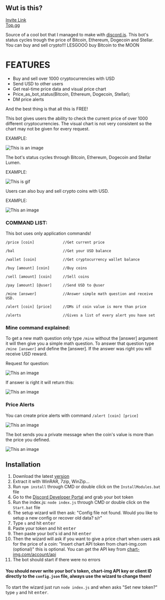 ## Wut is this?
[Invite Link](https://discord.com/api/oauth2/authorize?client_id=940968101627969598&permissions=277025410048&scope=bot%20applications.commands) <br>
[Top.gg](https://top.gg/bot/940968101627969598)

Source of a cool bot that I managed to make with [discord.js](https://github.com/discordjs/discord.js). 
This bot's status cycles trough the price of Bitcoin, Ethereum, Dogecoin and Stellar. You can buy and sell crypto!!! LESGOOO buy Bitcoin to the MOON

# FEATURES
- Buy and sell over 1000 cryptocurrencies with USD
- Send USD to other users
- Get real-time price data and visual price chart
- Price_as_bot_status(Bitcoin, Ethereum, Dogecoin, Stellar);
- DM price alerts

And the best thing is that all this is FREE!

This bot gives users the ability to check the current price of over 1000 different cryptocurrencies. The visual chart is not very consistent so the chart may not be given for every request.

EXAMPLE:

![This is an image](https://cdn.discordapp.com/attachments/856939429447860274/957998856887468073/price_command.PNG)

The bot's status cycles through Bitcoin, Ethereum, Dogecoin and Stellar Lumen.

EXAMPLE: 

![This is gif](https://cdn.discordapp.com/attachments/856939429447860274/957998739711213588/price_as_status.gif)

Users can also buy and sell crypto coins with USD.

EXAMPLE:

![This an image](https://cdn.discordapp.com/attachments/856939429447860274/957998856610652190/buy_command.PNG)

### COMMAND LIST:
This bot uses only application commands!
```
/price [coin]             //Get current price

/bal                      //Get your USD balance

/wallet [coin]            //Get cryptocurrency wallet balance

/buy [amount] [coin]      //Buy coins

/sell [amount] [coin]     //Sell coins

/pay [amount] [@user]     //Send USD to @user

/mine [answer]            //Answer simple math question and receive USD.

/alert [coin] [price]     //DMs if coin value is more than price

/alerts                   //Gives a list of every alert you have set
```
### Mine command explained:
To get a new math question only type ```/mine``` without the [answer] argument it will then give you a simple math question. To answer that question type ```/mine [answer]``` and define the [answer]. If the answer was right you will receive USD reward.

Request for question:

![This an image](https://cdn.discordapp.com/attachments/856939429447860274/958005926483361872/math_noAns.PNG)

If answer is right it will return this:

![This an image](https://cdn.discordapp.com/attachments/856939429447860274/958005926181339198/math_withAns.PNG)

### Price Alerts
You can create price alerts with command `/alert [coin] [price]`

![This an image](https://cdn.discordapp.com/attachments/856853778610913283/959904215453556736/Capture.PNG)

The bot sends you a private message when the coin's value is more than the price you defined.

![This an image](https://cdn.discordapp.com/attachments/856853778610913283/959903943171928085/Capture.PNG)

## Installation

1.  Download the latest [version](https://github.com/JAAKKQ/CryptoDiscordBot/archive/refs/heads/main.zip)
2.  Extract it with WinRAR, 7zip, WinZip...
3.  Run `npm install` through CMD or double click on the `InstallModules.bat` file
4.  Go to the [Discord Developer Portal](https://discord.com/developers/applications) and grab your bot token
5.  Run the index.js: `node index.js` through CMD or double click on the `Start.bat` file
6.  The setup wizard will then ask: "Config file not found. Would you like to setup a new config or recover old data? s/r" 
7.  Type `s` and hit <kbd>enter</kbd>
8.  Paste your token and hit <kbd>enter</kbd>
9.  Then paste your bot's id and hit <kbd>enter</kbd>
10. Then the wizard will ask if you want to give a price chart when users ask for the price of a coin: "Insert chart API token from chart-img.com (optional)" this is optional. You can get the API key from [chart-img.com/account/api](https://chart-img.com/account/api)
11.  The bot should start if there were no errors

#### You should never write your bot's token, chart-img API key or client ID directly to the `config.json` file, always use the wizard to change them!

To start the wizard just run `node index.js` and when asks "Set new token?" type `y` and hit <kbd>enter</kbd>.
